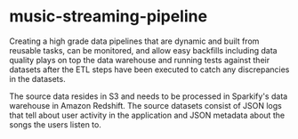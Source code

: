 # music-streaming-pipeline

Creating a high grade data pipelines that are dynamic and built from reusable tasks, can be monitored, and allow easy backfills including data quality plays on top the data warehouse and running tests against their datasets after the ETL steps have been executed to catch any discrepancies in the datasets.

The source data resides in S3 and needs to be processed in Sparkify's data warehouse in Amazon Redshift. The source datasets consist of JSON logs that tell about user activity in the application and JSON metadata about the songs the users listen to.
